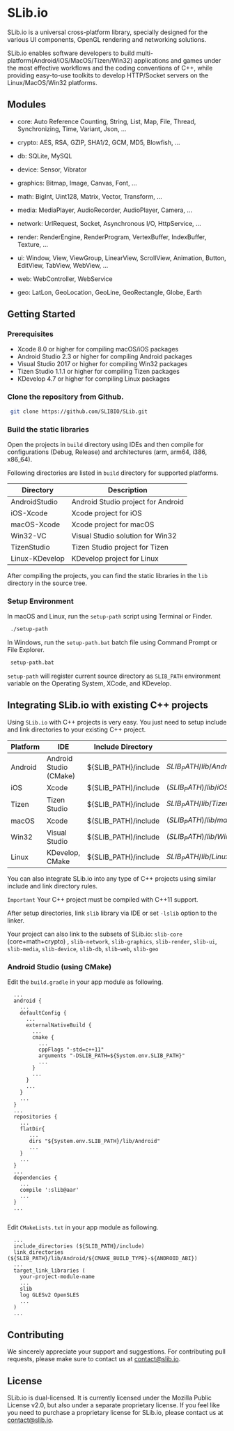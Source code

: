 # SLib.io

SLib.io is a universal cross-platform library, specially designed for the various UI components, OpenGL rendering and networking solutions.

SLib.io enables software developers to build multi-platform(Android/iOS/MacOS/Tizen/Win32) applications and games under the most effective workflows and the coding conventions of C++, while providing easy-to-use toolkits to develop HTTP/Socket servers on the Linux/MacOS/Win32 platforms.


## Modules

- core: Auto Reference Counting, String, List, Map, File, Thread, Synchronizing, Time, Variant, Json, ...

- crypto: AES, RSA, GZIP, SHA1/2, GCM, MD5, Blowfish, ...

- db: SQLite, MySQL

- device: Sensor, Vibrator

- graphics: Bitmap, Image, Canvas, Font, ...

- math: BigInt, Uint128, Matrix, Vector, Transform, ...

- media: MediaPlayer, AudioRecorder, AudioPlayer, Camera, ...

- network: UrlRequest, Socket, Asynchronous I/O, HttpService, ...

- render: RenderEngine, RenderProgram, VertexBuffer, IndexBuffer, Texture, ...

- ui: Window, View, ViewGroup, LinearView, ScrollView, Animation, Button, EditView, TabView, WebView, ...

- web: WebController, WebService

- geo: LatLon, GeoLocation, GeoLine, GeoRectangle, Globe, Earth


## Getting Started

### Prerequisites

 * Xcode 8.0 or higher for compiling macOS/iOS packages
 * Android Studio 2.3 or higher for compiling Android packages
 * Visual Studio 2017 or higher for compiling Win32 packages
 * Tizen Studio 1.1.1 or higher for compiling Tizen packages
 * KDevelop 4.7 or higher for compiling Linux packages

### Clone the repository from Github.

 ```bash
  git clone https://github.com/SLIBIO/SLib.git
 ```

### Build the static libraries
 
 Open the projects in `build` directory using IDEs and then compile for configurations (Debug, Release) and architectures (arm, arm64, i386, x86_64).
 
 Following directories are listed in `build` directory for supported platforms.

| Directory| Description |
| ----|----|
| AndroidStudio | Android Studio project for Android |
| iOS-Xcode | Xcode project for iOS |
| macOS-Xcode | Xcode project for macOS |
| Win32-VC | Visual Studio solution for Win32 |
| TizenStudio | Tizen Studio project for Tizen |
| Linux-KDevelop | KDevelop project for Linux |
 
 After compiling the projects, you can find the static libraries in the `lib` directory in the source tree.

### Setup Environment

In macOS and Linux, run the `setup-path` script using Terminal or Finder.

 ```bash
  ./setup-path
 ```

In Windows, run the `setup-path.bat` batch file using Command Prompt or File Explorer.

 ```bash
  setup-path.bat
 ```

`setup-path` will register current source directory as `SLIB_PATH` environment variable on the Operating System, XCode, and KDevelop.


## Integrating SLib.io with existing C++ projects

Using `SLib.io` with C++ projects is very easy. You just need to setup include and link directories to your existing C++ project.

| Platform | IDE | Include Directory | Link Directory |
| ----|----|----|----|
| Android | Android Studio (CMake) | ${SLIB_PATH}/include | ${SLIB_PATH}/lib/Android/${CMAKE_BUILD_TYPE}-${ANDROID_ABI} |
| iOS | Xcode | $(SLIB_PATH)/include | $(SLIB_PATH)/lib/iOS/$(CONFIGURATION)$(EFFECTIVE_PLATFORM_NAME) |
| Tizen | Tizen Studio | ${SLIB_PATH}/include | ${SLIB_PATH}/lib/Tizen/${ConfigName}-${SDK_ARCH} |
| macOS | Xcode | $(SLIB_PATH)/include | $(SLIB_PATH)/lib/macOS/$(CONFIGURATION) |
| Win32 | Visual Studio | $(SLIB_PATH)/include | $(SLIB_PATH)/lib/Win32/$(Configuration)-$(Platform) |
| Linux | KDevelop, CMake | ${SLIB_PATH}/include | ${SLIB_PATH}/lib/Linux/${CMAKE_BUILD_TYPE}-${CMAKE_HOST_SYSTEM_PROCESSOR} |

You can also integrate SLib.io into any type of C++ projects using similar include and link directory rules.

`Important` Your C++ project must be compiled with C++11 support.

After setup directories, link `slib` library via IDE or set `-lslib` option to the linker.

Your project can also link to the subsets of SLib.io: `slib-core` (core+math+crypto) , `slib-network`, `slib-graphics`, `slib-render`, `slib-ui`, `slib-media`, `slib-device`, `slib-db`, `slib-web`, `slib-geo`

 
### Android Studio (using CMake)

Edit the `build.gradle` in your app module as following.

```
  ...
  android {
    ...
    defaultConfig {
      ...
      externalNativeBuild {
        ...
        cmake {
          ...
          cppFlags "-std=c++11"
          arguments "-DSLIB_PATH=${System.env.SLIB_PATH}"
          ...
        }
        ...
      }
      ...
    }
    ...
  }
  ...
  repositories {
    ...
    flatDir{
       ...
       dirs "${System.env.SLIB_PATH}/lib/Android"
       ...
    }
    ...
  }
  ...
  dependencies {
    ...
    compile ':slib@aar'
    ...
  }
  ...
  
```

Edit `CMakeLists.txt` in your app module as following.

```
  ...
  include_directories (${SLIB_PATH}/include)
  link_directories (${SLIB_PATH}/lib/Android/${CMAKE_BUILD_TYPE}-${ANDROID_ABI})
  ...
  target_link_libraries (
    your-project-module-name
    ...
    slib
    log GLESv2 OpenSLES
    ...
  )
  ...
```


## Contributing

We sincerely appreciate your support and suggestions. For contributing pull requests, please make sure to contact us at contact@slib.io.


## License

SLib.io is dual-licensed. It is currently licensed under the Mozilla Public License v2.0, but also under a separate proprietary license. If you feel like you need to purchase a proprietary license for SLib.io, please contact us at contact@slib.io.
